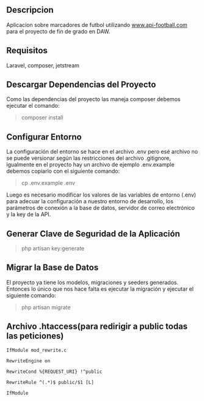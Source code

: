 ## Descripcion

Aplicacion sobre marcadores de futbol utilizando www.api-football.com para el proyecto de fin de grado en DAW.

## Requisitos

Laravel, composer, jetstream

## Descargar Dependencias del Proyecto

Como las dependencias del proyecto las maneja composer debemos ejecutar el comando:

> composer install

## Configurar Entorno

La configuración del entorno se hace en el archivo .env pero esé archivo no se puede versionar según las restricciones del archivo .gitignore, igualmente en el proyecto hay un archivo de ejemplo .env.example debemos copiarlo con el siguiente comando:

> cp .env.example .env
 
Luego es necesario modificar los valores de las variables de entorno (.env) para adecuar la configuración a nuestro entorno de desarrollo, los parámetros de conexión a la base de datos, servidor de correo electrónico y la key de la API.
 
## Generar Clave de Seguridad de la Aplicación

> php artisan key:generate
 
## Migrar la Base de Datos
 
El proyecto ya tiene los modelos, migraciones y seeders generados. Entonces lo único que nos hace falta es ejecutar la migración y ejecutar el siguiente comando:
 
> php artisan migrate

## Archivo .htaccess(para redirigir a public todas las peticiones)

    IfModule mod_rewrite.c

    RewriteEngine on
    
    RewriteCond %{REQUEST_URI} !^public
    
    RewriteRule ^(.*)$ public/$1 [L]
    
    IfModule


